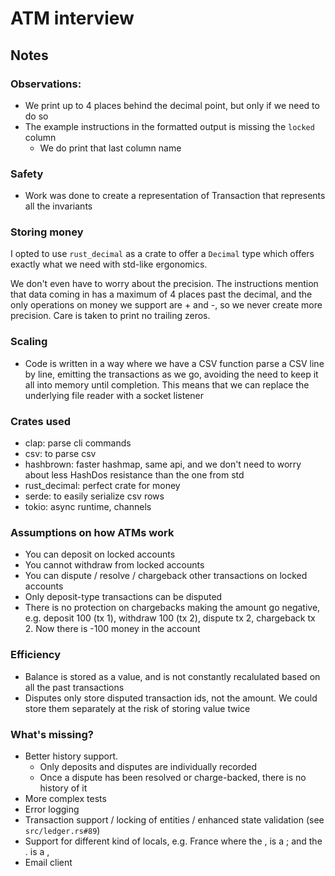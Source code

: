 # ATM interview

## Notes

### Observations:

- We print up to 4 places behind the decimal point, but only if we need to do so
- The example instructions in the formatted output is missing the `locked` column
  - We do print that last column name

### Safety

- Work was done to create a representation of Transaction that represents all the invariants

### Storing money

I opted to use `rust_decimal` as a crate to offer a `Decimal` type which offers exactly what we need with std-like ergonomics.

We don't even have to worry about the precision. The instructions mention that data coming in has a maximum of 4 places past the decimal, and the only operations on money we support are + and -, so we never create more precision. Care is taken to print no trailing zeros.

### Scaling

- Code is written in a way where we have a CSV function parse a CSV line by line, emitting the transactions as we go, avoiding the need to keep it all into memory until completion. This means that we can replace the underlying file reader with a socket listener

### Crates used

- clap: parse cli commands
- csv: to parse csv
- hashbrown: faster hashmap, same api, and we don't need to worry about less HashDos resistance than the one from std
- rust_decimal: perfect crate for money
- serde: to easily serialize csv rows
- tokio: async runtime, channels

### Assumptions on how ATMs work

- You can deposit on locked accounts
- You cannot withdraw from locked accounts
- You can dispute / resolve / chargeback other transactions on locked accounts
- Only deposit-type transactions can be disputed
- There is no protection on chargebacks making the amount go negative, e.g. deposit 100 (tx 1), withdraw 100 (tx 2), dispute tx 2, chargeback tx 2. Now there is -100 money in the account

### Efficiency

- Balance is stored as a value, and is not constantly recalulated based on all the past transactions
- Disputes only store disputed transaction ids, not the amount. We could store them separately at the risk of storing value twice

### What's missing?

- Better history support.
  - Only deposits and disputes are individually recorded
  - Once a dispute has been resolved or charge-backed, there is no history of it
- More complex tests
- Error logging
- Transaction support / locking of entities / enhanced state validation (see `src/ledger.rs#89`)
- Support for different kind of locals, e.g. France where the , is a ; and the . is a ,
- Email client
